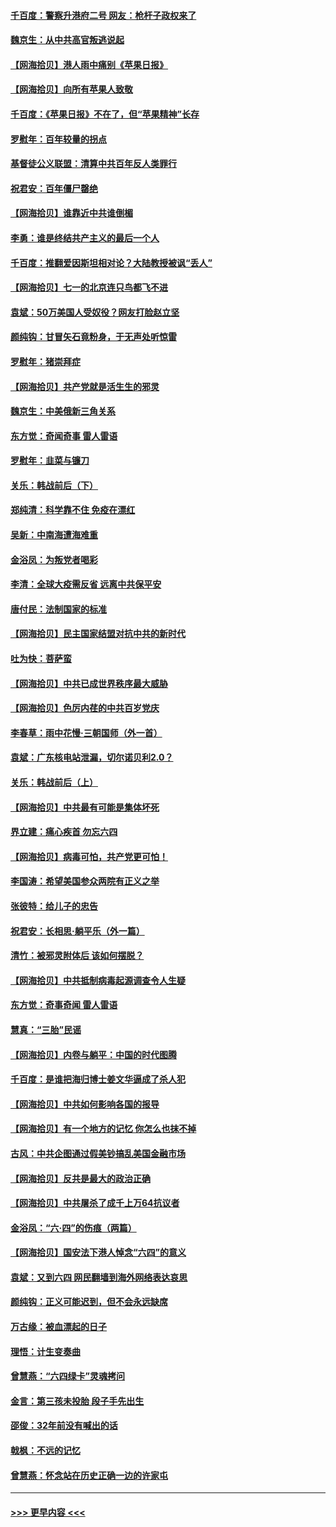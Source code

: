 #### [千百度：警察升港府二号 网友：枪杆子政权来了](../pages/nsc993/n13050261.md?t=06271651) 
#### [魏京生：从中共高官叛逃说起](../pages/nsc993/n13048997.md?t=06271651) 
#### [【网海拾贝】港人雨中痛别《苹果日报》](../pages/nsc993/n13048941.md?t=06271651) 
#### [【网海拾贝】向所有苹果人致敬](../pages/nsc993/n13046795.md?t=06271651) 
#### [千百度：《苹果日报》不在了，但“苹果精神”长存](../pages/nsc993/n13046703.md?t=06271651) 
#### [罗慰年：百年较量的拐点](../pages/nsc993/n13046542.md?t=06271651) 
#### [基督徒公义联盟：清算中共百年反人类罪行](../pages/nsc993/n13046499.md?t=06271651) 
#### [祝君安：百年僵尸罄绝](../pages/nsc993/n13045595.md?t=06271651) 
#### [【网海拾贝】谁靠近中共谁倒楣](../pages/nsc993/n13044667.md?t=06271651) 
#### [李勇：谁是终结共产主义的最后一个人](../pages/nsc993/n13044397.md?t=06271651) 
#### [千百度：推翻爱因斯坦相对论？大陆教授被讽“丢人”](../pages/nsc993/n13043908.md?t=06271651) 
#### [【网海拾贝】七一的北京连只鸟都飞不进](../pages/nsc993/n13041377.md?t=06271651) 
#### [袁斌：50万美国人受奴役？网友打脸赵立坚](../pages/nsc993/n13041330.md?t=06271651) 
#### [颜纯钩：甘冒矢石竟粉身，于无声处听惊雷](../pages/nsc993/n13041140.md?t=06271651) 
#### [罗慰年：猪崇拜症](../pages/nsc993/n13041071.md?t=06271651) 
#### [【网海拾贝】共产党就是活生生的邪灵](../pages/nsc993/n13036627.md?t=06271651) 
#### [魏京生：中美俄新三角关系](../pages/nsc993/n13035986.md?t=06271651) 
#### [东方觉：奇闻奇事 雷人雷语](../pages/nsc993/n13035878.md?t=06271651) 
#### [罗慰年：韭菜与镰刀](../pages/nsc993/n13034374.md?t=06271651) 
#### [关乐：韩战前后（下）](../pages/nsc993/n13034113.md?t=06271651) 
#### [郑纯清：科学靠不住 免疫在漂红](../pages/nsc993/n13034093.md?t=06271651) 
#### [吴新：中南海遭海难重](../pages/nsc993/n13034084.md?t=06271651) 
#### [金浴凤：为叛党者喝彩](../pages/nsc993/n13034058.md?t=06271651) 
#### [李清：全球大疫需反省 远离中共保平安](../pages/nsc993/n13033784.md?t=06271651) 
#### [唐付民：法制国家的标准](../pages/nsc993/n13032944.md?t=06271651) 
#### [【网海拾贝】民主国家结盟对抗中共的新时代](../pages/nsc993/n13031717.md?t=06271651) 
#### [吐为快：菩萨蛮](../pages/nsc993/n13030033.md?t=06271651) 
#### [【网海拾贝】中共已成世界秩序最大威胁](../pages/nsc993/n13028138.md?t=06271651) 
#### [【网海拾贝】色厉内荏的中共百岁党庆](../pages/nsc993/n13025582.md?t=06271651) 
#### [李春草：雨中花慢‧三朝国师（外一首）](../pages/nsc993/n13025567.md?t=06271651) 
#### [袁斌：广东核电站泄漏，切尔诺贝利2.0？](../pages/nsc993/n13025475.md?t=06271651) 
#### [关乐：韩战前后（上）](../pages/nsc993/n13025387.md?t=06271651) 
#### [【网海拾贝】中共最有可能是集体坏死](../pages/nsc993/n13023101.md?t=06271651) 
#### [界立建：痛心疾首 勿忘六四](../pages/nsc993/n13022339.md?t=06271651) 
#### [【网海拾贝】病毒可怕，共产党更可怕！](../pages/nsc993/n13020728.md?t=06271651) 
#### [李国涛：希望美国参众两院有正义之举](../pages/nsc993/n13020674.md?t=06271651) 
#### [张彼特：给儿子的忠告](../pages/nsc993/n13018934.md?t=06271651) 
#### [祝君安：长相思‧躺平乐（外一篇）](../pages/nsc993/n13018923.md?t=06271651) 
#### [清竹：被邪灵附体后 该如何摆脱？](../pages/nsc993/n13018877.md?t=06271651) 
#### [【网海拾贝】中共抵制病毒起源调查令人生疑](../pages/nsc993/n13017785.md?t=06271651) 
#### [东方觉：奇事奇闻 雷人雷语](../pages/nsc993/n13017577.md?t=06271651) 
#### [慧真：“三胎”民谣](../pages/nsc993/n13017394.md?t=06271651) 
#### [【网海拾贝】内卷与躺平：中国的时代图腾](../pages/nsc993/n13016128.md?t=06271651) 
#### [千百度：是谁把海归博士姜文华逼成了杀人犯](../pages/nsc993/n13015218.md?t=06271651) 
#### [【网海拾贝】中共如何影响各国的报导](../pages/nsc993/n13012599.md?t=06271651) 
#### [【网海拾贝】有一个地方的记忆 你怎么也抹不掉](../pages/nsc993/n13009802.md?t=06271651) 
#### [古风：中共企图通过假美钞搞乱美国金融市场](../pages/nsc993/n13009626.md?t=06271651) 
#### [【网海拾贝】反共是最大的政治正确](../pages/nsc993/n13007051.md?t=06271651) 
#### [【网海拾贝】中共屠杀了成千上万64抗议者](../pages/nsc993/n13002713.md?t=06271651) 
#### [金浴凤：“六·四”的伤痕（两篇）](../pages/nsc993/n13001719.md?t=06271651) 
#### [【网海拾贝】国安法下港人悼念“六四”的意义](../pages/nsc993/n13001039.md?t=06271651) 
#### [袁斌：又到六四 网民翻墙到海外网络表达哀思](../pages/nsc993/n13000995.md?t=06271651) 
#### [颜纯钩：正义可能迟到，但不会永远缺席](../pages/nsc993/n13000920.md?t=06271651) 
#### [万古缘：被血漂起的日子](../pages/nsc993/n13000914.md?t=06271651) 
#### [理悟：计生变奏曲](../pages/nsc993/n13000414.md?t=06271651) 
#### [曾慧燕：“六四绿卡”灵魂拷问](../pages/nsc993/n13000277.md?t=06271651) 
#### [金言：第三孩未投胎 段子手先出生](../pages/nsc993/n13000215.md?t=06271651) 
#### [邵俊：32年前没有喊出的话](../pages/nsc993/n13000181.md?t=06271651) 
#### [戟枫：不远的记忆](../pages/nsc993/n13000121.md?t=06271651) 
#### [曾慧燕：怀念站在历史正确一边的许家屯](../pages/nsc993/n13000073.md?t=06271651) 

----
#### [ >>> 更早内容 <<< ](../indexes/nsc993-earlier.md)
